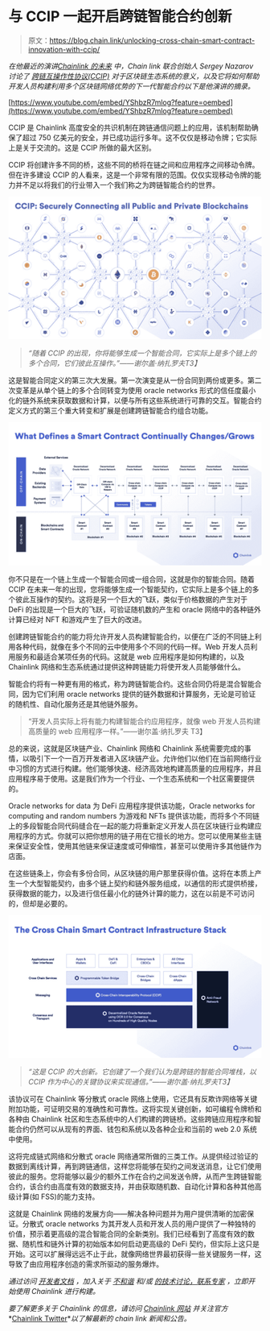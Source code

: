 # 与 CCIP 一起开启跨链智能合约创新

> 原文：<https://blog.chain.link/unlocking-cross-chain-smart-contract-innovation-with-ccip/>

*在他最近的演讲*[*Chainlink 的未来*](https://www.youtube.com/watch?v=YShbzR7mlog) *中，Chain link 联合创始人 Sergey Nazarov 讨论了* [*跨链互操作性协议(CCIP)*](https://blog.chain.link/introducing-the-cross-chain-interoperability-protocol-ccip/) *对于区块链生态系统的意义，以及它将如何帮助开发人员构建利用多个区块链网络优势的下一代智能合约以下是他演讲的摘录。*

[https://www.youtube.com/embed/YShbzR7mlog?feature=oembed](https://www.youtube.com/embed/YShbzR7mlog?feature=oembed)

CCIP 是 Chainlink 高度安全的共识机制在跨链通信问题上的应用，该机制帮助确保了超过 750 亿美元的安全，并已成功运行多年。这不仅仅是移动令牌；它实际上是关于交流的。这是 CCIP 所做的最大区别。

CCIP 将创建许多不同的桥，这些不同的桥将在链之间和应用程序之间移动令牌。但在许多建设 CCIP 的人看来，这是一个非常有限的范围。仅仅实现移动令牌的能力并不足以将我们的行业带入一个我们称之为跨链智能合约的世界。

![CCIP Securely Connects All Private and Public Blockchains](img/2913378c9910c4ac8dfa6d2fd3d261ae.png)

> *“随着 CCIP 的出现，你将能够生成一个智能合同，它实际上是多个链上的多个合同，它们彼此互操作。”——谢尔盖·纳扎罗夫T3】*

这是智能合同定义的第三次大发展。第一次演变是从一份合同到两份或更多。第二次变革是从单个链上的多个合同转变为使用 oracle networks 形式的信任度最小化的链外系统来获取数据和计算，以便与所有这些系统进行可靠的交互。智能合约定义方式的第三个重大转变和扩展是创建跨链智能合约组合功能。

![What Defines a Smart Contract Continually Grows](img/088026dab4d18fdb1f490cc698f68506.png)

你不只是在一个链上生成一个智能合同或一组合同，这就是你的智能合同。随着 CCIP 在未来一年的出现，您将能够生成一个智能契约，它实际上是多个链上的多个彼此互操作的契约。这将是另一个巨大的飞跃，类似于价格数据的产生对于 DeFi 的出现是一个巨大的飞跃，可验证随机数的产生和 oracle 网络中的各种链外计算已经对 NFT 和游戏产生了巨大的改进。

创建跨链智能合约的能力将允许开发人员构建智能合约，以便在广泛的不同链上利用各种代码，就像在多个不同的云中使用多个不同的代码一样。Web 开发人员利用服务和最适合某项任务的代码。这就是 web 应用程序是如何构建的，以及 Chainlink 网络和生态系统通过提供这种跨链能力将使开发人员能够做什么。

智能合约将有一种更有用的格式，称为跨链智能合约。这些合同仍将是混合智能合同，因为它们利用 oracle networks 提供的链外数据和计算服务，无论是可验证的随机性、自动化服务还是其他链外服务。

> “开发人员实际上将有能力构建智能合约应用程序，就像 web 开发人员构建高质量的 web 应用程序一样。”——谢尔盖·纳扎罗夫 T3】

总的来说，这就是区块链产业、Chainlink 网络和 Chainlink 系统需要完成的事情，以吸引下一个一百万开发者进入区块链产业。允许他们以他们在当前网络行业中习惯的方式进行构建。他们能够快速、经济高效地构建高质量的应用程序，并且应用程序易于使用。这是我们作为一个行业、一个生态系统和一个社区需要提供的。

Oracle networks for data 为 DeFi 应用程序提供该功能，Oracle networks for computing and random numbers 为游戏和 NFTs 提供该功能，而将多个不同链上的多段智能合同代码缝合在一起的能力将重新定义开发人员在区块链行业构建应用程序的方式。你就可以把你想用的链子用在它擅长的地方。您可以使用某些主链来保证安全性，使用其他链来保证速度或可伸缩性，甚至可以使用许多其他链作为店面。

在这些链条上，你会有多份合同，从区块链的用户那里获得价值。这将在本质上产生一个大型智能契约，由多个链上契约和链外服务组成，以通信的形式提供桥接，获得数据的能力，以及进行信任最小化的链外计算的能力，这在以前是不可访问的，但却是必要的。

![The Cross-Chain Smart Contract Infrastructure Stack](img/96f039f32067c61fdd0ff13ad0a4b08f.png)

> *“这是 CCIP 的大创新。它创建了一个我们认为是跨链的智能合同堆栈，以 CCIP 作为中心的关键协议来实现通信。”——谢尔盖·纳扎罗夫T3】*

该协议可在 Chainlink 等分散式 oracle 网络上使用，它还具有反欺诈网络等关键附加功能，可证明交易的准确性和可靠性。这将实现关键创新，如可编程令牌桥和各种由 Chainlink 社区和生态系统中的人们构建的跨链桥。这些跨链应用程序和智能合约仍然可以从现有的界面、钱包和系统以及各种企业和当前的 web 2.0 系统中使用。

这将完成链式网络和分散式 oracle 网络通常所做的三类工作。从提供经过验证的数据到离线计算，再到跨链通信，这样您将能够在契约之间发送消息，让它们使用彼此的服务。您将能够以最少的额外工作在合约之间发送令牌，从而产生跨链智能合约，该合约由高度有效的数据支持，并由获取随机数、自动化计算和各种其他高级计算(如 FSS)的能力支持。

这就是 Chainlink 网络的发展方向——解决各种问题并为用户提供清晰的加密保证。分散式 oracle networks 为其开发人员和开发人员的用户提供了一种独特的价值，预示着更高级的混合智能合同的全新类别。我们已经看到了高度有效的数据、随机性和链外计算的初始版本如何启动更高级的 DeFi 契约，但实际上这只是开始。这可以扩展得远远不止于此，就像网络世界最初获得一些关键服务一样，这导致了由应用程序创造的需求所驱动的服务爆炸。

*通过访问* *[开发者文档](https://docs.chain.link/docs/getting-started)* *，加入关于* *[不和谐](https://discordapp.com/invite/aSK4zew)* *和/或* *[的技术讨论，联系专家](https://chainlinkcommunity.typeform.com/to/OYQO67EF?page=blog)* *，立即开始使用 Chainlink 进行构建。*

*要了解更多关于 Chainlink 的信息，请访问* *[Chainlink 网站](https://slack-redir.net/link?url=https%3A%2F%2Fchain.link)* *并关注官方**[Chainlink Twitter](https://twitter.com/chainlink)**以了解最新的 chain link 新闻和公告。*